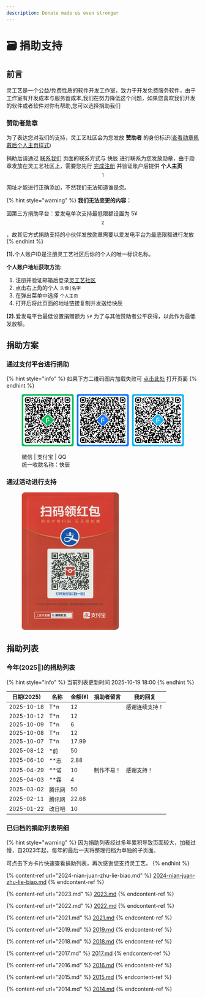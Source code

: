 ```yaml
---
description: Donate made us even stronger
---
```


# 🗃️ 捐助支持

## 前言

灵工艺是一个公益/免费性质的软件开发工作室，致力于开发免费服务软件，由于工作室有开发成本与服务器成本,我们在努力降低这个问题，如果您喜欢我们开发的软件或者软件对你有帮助,您可以选择捐助我们

### 赞助者勋章 <a href="#badge" id="badge"></a>

为了表达您对我们的支持，灵工艺社区会为您发放 **赞助者** 的身份标识([查看勋章佩戴后个人主页样式](https://nullcraft.org/u/NullCraft))

捐助后请通过 [联系我们](../contact.md) 页面的联系方式与 快辰 进行联系为您发放勋章，由于勋章发放在灵工艺社区上，需要您先行 [完成注册](https://nullcraft.org/) 并验证账户后提供 **个人主页**$$^1$$ 网址才能进行正确添加，不然我们无法知道谁是您。

{% hint style="warning" %}
**我们无法变更的内容：**

因第三方捐助平台：爱发电单次支持最低限额设置为 5¥$$^2$$，故其它方式捐助支持的小伙伴发放勋章需要以爱发电平台为最底限额进行发放
{% endhint %}

**(1).**&#x4E2A;人账户ID是注册灵工艺社区后你的个人的唯一标识名称。

**个人账户地址获取方法:**

1. 注册并验证邮箱后登录[灵工艺社区](https://nullcraft.org/)
2. 点击右上角的个人 `头像|名字`
3. 在弹出菜单中选择 `个人主页`
4. 打开后将此页面的地址链接复制并发送给快辰

**(2).**&#x7231;发电平台最低设置捐赠额为 `5¥` 为了与其他赞助者公平获得，以此作为最低发放额。

## 捐助方案 <a href="#plan" id="plan"></a>

### 通过支付平台进行捐助

{% hint style="info" %}
如果下方二维码图片加载失败可 [点击此处](https://pujipuji.com/) 打开页面
{% endhint %}

<figure><img src="../.gitbook/assets/AllPay.png" alt=""><figcaption><p>微信 | 支付宝 | QQ<br>统一收款名称：快辰</p></figcaption></figure>

### 通过活动进行支持

<div align="left"><figure><img src="../.gitbook/assets/Free_HongBao_AliPay.png" alt="" width="254"><figcaption></figcaption></figure></div>

## 捐助列表 <a href="#list" id="list"></a>

### 今年(2025🐍)的捐助列表 <a href="#now" id="now"></a>

{% hint style="info" %}
当前列表更新时间 2025-10-19 18:00
{% endhint %}

| 日期(2025)   | 名称    | 金额(¥) | 捐助者留言 | 我的回复    |
| ---------- | ----- | ----- | ----- | ------- |
| 2025-10-18 | T\*n  | 12    |       | 感谢连续支持！ |
| 2025-10-12 | T\*n  | 12    |       |         |
| 2025-10-09 | T\*n  | 6     |       |         |
| 2025-10-08 | T\*n  | 12    |       |         |
| 2025-10-07 | T\*n  | 17.99 |       |         |
| 2025-08-12 | \*前   | 50    |       |         |
| 2025-06-10 | \*\*志 | 2.88  |       |         |
| 2025-04-29 | \*\*诺 | 10    | 制作不易！ | 感谢支持！   |
| 2025-04-03 | \*\*霖 | 4     |       |         |
| 2025-03-02 | 腾讯网   | 50    |       |         |
| 2025-02-11 | 腾讯网   | 22.68 |       |         |
| 2025-01-22 | 改日吧   | 10    |       |         |

### 已归档的捐助列表明细 <a href="#archive" id="archive"></a>

{% hint style="warning" %}
因为捐助列表经过多年累积导致页面较大，加载过慢，自2023年起，每年的最后一天将整理归档为单独的子页面。

可点击下方卡片快速查看捐助列表，再次感谢您支持灵工艺。
{% endhint %}

{% content-ref url="2024-nian-juan-zhu-lie-biao.md" %}
[2024-nian-juan-zhu-lie-biao.md](2024-nian-juan-zhu-lie-biao.md)
{% endcontent-ref %}

{% content-ref url="2023.md" %}
[2023.md](2023.md)
{% endcontent-ref %}

{% content-ref url="2022.md" %}
[2022.md](2022.md)
{% endcontent-ref %}

{% content-ref url="2021.md" %}
[2021.md](2021.md)
{% endcontent-ref %}

{% content-ref url="2019.md" %}
[2019.md](2019.md)
{% endcontent-ref %}

{% content-ref url="2018.md" %}
[2018.md](2018.md)
{% endcontent-ref %}

{% content-ref url="2017.md" %}
[2017.md](2017.md)
{% endcontent-ref %}

{% content-ref url="2016.md" %}
[2016.md](2016.md)
{% endcontent-ref %}

{% content-ref url="2015.md" %}
[2015.md](2015.md)
{% endcontent-ref %}

{% content-ref url="2014.md" %}
[2014.md](2014.md)
{% endcontent-ref %}
